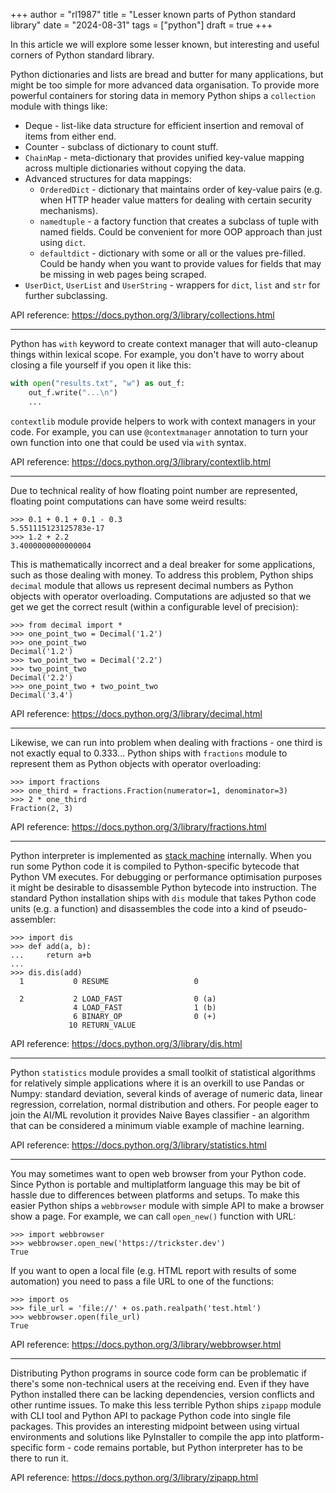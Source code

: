 +++
author = "rl1987"
title = "Lesser known parts of Python standard library"
date = "2024-08-31"
tags = ["python"]
draft = true
+++

In this article we will explore some lesser known, but interesting and useful
corners of Python standard library.

Python dictionaries and lists are bread and butter for many applications, but
might be too simple for more advanced data organisation. To provide more 
powerful containers for storing data in memory Python ships a `collection` 
module with things like:

* Deque - list-like data structure for efficient insertion and removal of items 
from either end.
* Counter - subclass of dictionary to count stuff.
* `ChainMap` - meta-dictionary that provides unified key-value mapping across
  multiple dictionaries without copying the data.
* Advanced structures for data mappings:
  * `OrderedDict` - dictionary that maintains order of key-value pairs (e.g. when 
    HTTP header value matters for dealing with certain security mechanisms).
  * `namedtuple` - a factory function that creates a subclass of tuple with named
    fields. Could be convenient for more OOP approach than just using `dict`.
  * `defaultdict` - dictionary with some or all or the values pre-filled. Could
    be handy when you want to provide values for fields that may be missing
    in web pages being scraped.
* `UserDict`, `UserList` and `UserString` - wrappers for `dict`, `list` and `str`
for further subclassing.

API reference: https://docs.python.org/3/library/collections.html

---

Python has `with` keyword to create context manager that will auto-cleanup 
things within lexical scope. For example, you don't have to worry about closing
a file yourself if you open it like this:

```python
with open("results.txt", "w") as out_f:
    out_f.write("...\n")
    ...
```

`contextlib` module provide helpers to work with context managers in your code.
For example, you can use `@contextmanager` annotation to turn your own function
into one that could be used via `with` syntax.

API reference: https://docs.python.org/3/library/contextlib.html

---

Due to technical reality of how floating point number are represented, 
floating point computations can have some weird results:

```
>>> 0.1 + 0.1 + 0.1 - 0.3
5.551115123125783e-17
>>> 1.2 + 2.2
3.4000000000000004
```

This is mathematically incorrect and a deal breaker for some applications, such
as those dealing with money. To address this problem, Python ships `decimal` 
module that allows us represent decimal numbers as Python objects with operator
overloading. Computations are adjusted so that we get we get the correct result
(within a configurable level of precision):

```
>>> from decimal import *
>>> one_point_two = Decimal('1.2')
>>> one_point_two
Decimal('1.2')
>>> two_point_two = Decimal('2.2')
>>> two_point_two
Decimal('2.2')
>>> one_point_two + two_point_two
Decimal('3.4')
```

API reference: https://docs.python.org/3/library/decimal.html

---

Likewise, we can run into problem when dealing with fractions - one third is 
not exactly equal to 0.333... Python ships with `fractions` module to represent
them as Python objects with operator overloading:


```
>>> import fractions
>>> one_third = fractions.Fraction(numerator=1, denominator=3)
>>> 2 * one_third
Fraction(2, 3)
```

API reference: https://docs.python.org/3/library/fractions.html


---

Python interpreter is implemented as [stack machine](https://en.wikipedia.org/wiki/Stack_machine)
internally. When you run some Python code it is compiled to Python-specific 
bytecode that Python VM executes. For debugging or performance optimisation 
purposes it might be desirable to disassemble Python bytecode into instruction.
The standard Python installation ships with `dis` module that takes Python
code units (e.g. a function) and disassembles the code into a kind of 
pseudo-assembler:

```
>>> import dis
>>> def add(a, b):
...     return a+b
... 
>>> dis.dis(add)
  1           0 RESUME                   0

  2           2 LOAD_FAST                0 (a)
              4 LOAD_FAST                1 (b)
              6 BINARY_OP                0 (+)
             10 RETURN_VALUE
```

API reference: https://docs.python.org/3/library/dis.html

---

Python `statistics` module provides a small toolkit of statistical algorithms
for relatively simple applications where it is an overkill to use Pandas or
Numpy: standard deviation, several kinds of average of numeric data, linear
regression, correlation, normal distribution and others. For people eager to 
join the AI/ML revolution it provides Naive Bayes classifier - an algorithm
that can be considered a minimum viable example of machine learning.

API reference: https://docs.python.org/3/library/statistics.html

---

You may sometimes want to open web browser from your Python code. Since Python
is portable and multiplatform language this may be bit of hassle due to 
differences between platforms and setups. To make this easier Python ships a
`webbrowser` module with simple API to make a browser show a page. For example,
we can call `open_new()` function with URL:

```
>>> import webbrowser
>>> webbrowser.open_new('https://trickster.dev')
True
```

If you want to open a local file (e.g. HTML report with results of some 
automation) you need to pass a file URL to one of the functions:

```
>>> import os
>>> file_url = 'file://' + os.path.realpath('test.html')
>>> webbrowser.open(file_url)
True
```

API reference: https://docs.python.org/3/library/webbrowser.html

---

Distributing Python programs in source code form can be problematic if there's 
some non-technical users at the receiving end. Even if they have Python installed
there can be lacking dependencies, version conflicts and other runtime issues. 
To make this less terrible Python ships `zipapp` module with CLI tool and Python
API to package Python code into single file packages. This provides an interesting
midpoint between using virtual environments and solutions like PyInstaller to 
compile the app into platform-specific form - code remains portable, but
Python interpreter has to be there to run it.

API reference: https://docs.python.org/3/library/zipapp.html

